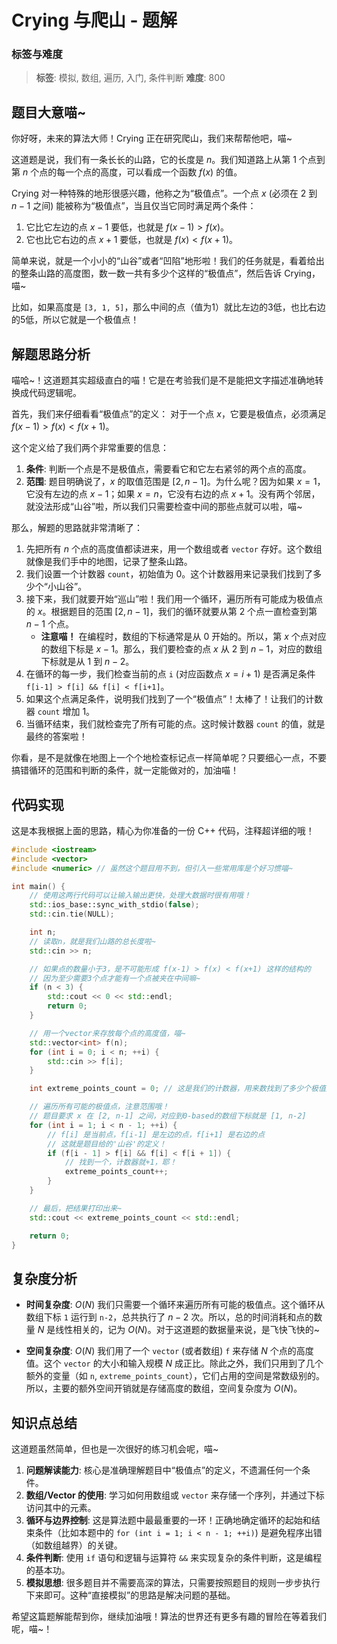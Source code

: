 # Crying 与爬山 - 题解

### 标签与难度
> **标签**: 模拟, 数组, 遍历, 入门, 条件判断
> **难度**: 800

## 题目大意喵~

你好呀，未来的算法大师！Crying 正在研究爬山，我们来帮帮他吧，喵~

这道题是说，我们有一条长长的山路，它的长度是 $n$。我们知道路上从第 $1$ 个点到第 $n$ 个点的每一个点的高度，可以看成一个函数 $f(x)$ 的值。

Crying 对一种特殊的地形很感兴趣，他称之为“极值点”。一个点 $x$ (必须在 $2$ 到 $n-1$ 之间) 能被称为“极值点”，当且仅当它同时满足两个条件：
1.  它比它左边的点 $x-1$ 要低，也就是 $f(x-1) > f(x)$。
2.  它也比它右边的点 $x+1$ 要低，也就是 $f(x) < f(x+1)$。

简单来说，就是一个小小的“山谷”或者“凹陷”地形啦！我们的任务就是，看着给出的整条山路的高度图，数一数一共有多少个这样的“极值点”，然后告诉 Crying，喵~

比如，如果高度是 `[3, 1, 5]`，那么中间的点（值为1）就比左边的3低，也比右边的5低，所以它就是一个极值点！

## 解题思路分析

喵哈~！这道题其实超级直白的喵！它是在考验我们是不是能把文字描述准确地转换成代码逻辑呢。

首先，我们来仔细看看“极值点”的定义：
对于一个点 $x$，它要是极值点，必须满足 $f(x-1) > f(x) < f(x+1)$。

这个定义给了我们两个非常重要的信息：
1.  **条件**: 判断一个点是不是极值点，需要看它和它左右紧邻的两个点的高度。
2.  **范围**: 题目明确说了，$x$ 的取值范围是 $[2, n-1]$。为什么呢？因为如果 $x=1$，它没有左边的点 $x-1$；如果 $x=n$，它没有右边的点 $x+1$。没有两个邻居，就没法形成“山谷”啦，所以我们只需要检查中间的那些点就可以啦，喵~

那么，解题的思路就非常清晰了：
1.  先把所有 $n$ 个点的高度值都读进来，用一个数组或者 `vector` 存好。这个数组就像是我们手中的地图，记录了整条山路。
2.  我们设置一个计数器 `count`，初始值为 0。这个计数器用来记录我们找到了多少个“小山谷”。
3.  接下来，我们就要开始“巡山”啦！我们用一个循环，遍历所有可能成为极值点的 $x$。根据题目的范围 $[2, n-1]$，我们的循环就要从第 2 个点一直检查到第 $n-1$ 个点。
    *   **注意喵！** 在编程时，数组的下标通常是从 0 开始的。所以，第 $x$ 个点对应的数组下标是 $x-1$。那么，我们要检查的点 $x$ 从 $2$ 到 $n-1$，对应的数组下标就是从 $1$ 到 $n-2$。
4.  在循环的每一步，我们检查当前的点 `i` (对应函数点 $x=i+1$) 是否满足条件 `f[i-1] > f[i] && f[i] < f[i+1]`。
5.  如果这个点满足条件，说明我们找到了一个“极值点”！太棒了！让我们的计数器 `count` 增加 1。
6.  当循环结束，我们就检查完了所有可能的点。这时候计数器 `count` 的值，就是最终的答案啦！

你看，是不是就像在地图上一个个地检查标记点一样简单呢？只要细心一点，不要搞错循环的范围和判断的条件，就一定能做对的，加油喵！

## 代码实现

这是本我根据上面的思路，精心为你准备的一份 C++ 代码，注释超详细的哦！

```cpp
#include <iostream>
#include <vector>
#include <numeric> // 虽然这个题目用不到，但引入一些常用库是个好习惯喵~

int main() {
    // 使用这两行代码可以让输入输出更快，处理大数据时很有用哦！
    std::ios_base::sync_with_stdio(false);
    std::cin.tie(NULL);

    int n;
    // 读取n，就是我们山路的总长度啦~
    std::cin >> n;

    // 如果点的数量小于3，是不可能形成 f(x-1) > f(x) < f(x+1) 这样的结构的
    // 因为至少需要3个点才能有一个点被夹在中间嘛~
    if (n < 3) {
        std::cout << 0 << std::endl;
        return 0;
    }

    // 用一个vector来存放每个点的高度值，喵~
    std::vector<int> f(n);
    for (int i = 0; i < n; ++i) {
        std::cin >> f[i];
    }

    int extreme_points_count = 0; // 这是我们的计数器，用来数找到了多少个极值点

    // 遍历所有可能的极值点，注意范围哦！
    // 题目要求 x 在 [2, n-1] 之间，对应到0-based的数组下标就是 [1, n-2]
    for (int i = 1; i < n - 1; ++i) {
        // f[i] 是当前点，f[i-1] 是左边的点，f[i+1] 是右边的点
        // 这就是题目给的'山谷'的定义！
        if (f[i - 1] > f[i] && f[i] < f[i + 1]) {
            // 找到一个，计数器就+1，耶！
            extreme_points_count++;
        }
    }

    // 最后，把结果打印出来~
    std::cout << extreme_points_count << std::endl;

    return 0;
}
```

## 复杂度分析

-   **时间复杂度**: $O(N)$
    我们只需要一个循环来遍历所有可能的极值点。这个循环从数组下标 `1` 运行到 `n-2`，总共执行了 $n-2$ 次。所以，总的时间消耗和点的数量 $N$ 是线性相关的，记为 $O(N)$。对于这道题的数据量来说，是飞快飞快的~

-   **空间复杂度**: $O(N)$
    我们用了一个 `vector` (或者数组) `f` 来存储 $N$ 个点的高度值。这个 `vector` 的大小和输入规模 $N$ 成正比。除此之外，我们只用到了几个额外的变量（如 `n`, `extreme_points_count`），它们占用的空间是常数级别的。所以，主要的额外空间开销就是存储高度的数组，空间复杂度为 $O(N)$。

## 知识点总结

这道题虽然简单，但也是一次很好的练习机会呢，喵~

1.  **问题解读能力**: 核心是准确理解题目中“极值点”的定义，不遗漏任何一个条件。
2.  **数组/Vector 的使用**: 学习如何用数组或 `vector` 来存储一个序列，并通过下标访问其中的元素。
3.  **循环与边界控制**: 这是算法题中最最重要的一环！正确地确定循环的起始和结束条件（比如本题中的 `for (int i = 1; i < n - 1; ++i)`) 是避免程序出错（如数组越界）的关键。
4.  **条件判断**: 使用 `if` 语句和逻辑与运算符 `&&` 来实现复杂的条件判断，这是编程的基本功。
5.  **模拟思想**: 很多题目并不需要高深的算法，只需要按照题目的规则一步步执行下来即可。这种“直接模拟”的思路是解决问题的基础。

希望这篇题解能帮到你，继续加油哦！算法的世界还有更多有趣的冒险在等着我们呢，喵~！
